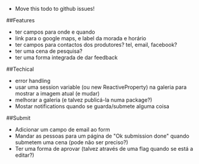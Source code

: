 - Move this todo to github issues!

##Features
- ter campos para onde e quando
- link para o google maps, e label da morada e horário
- ter campos para contactos dos produtores? tel, email, facebook?
- ter uma cena de pesquisa?
- ter uma forma integrada de dar feedback

##Techical
- error handling
- usar uma session variable (ou new ReactiveProperty) na galeria para mostrar a imagem atual (e mudar)
- melhorar a galeria (e talvez publicá-la numa package?)
- Mostar notifications quando se guarda/submete alguma coisa

##Submit
- Adicionar um campo de email ao form
- Mandar as pessoas para um página de "Ok submission done" quando submetem uma cena (pode não ser preciso?)
- Ter uma forma de aprovar (talvez através de uma flag quando se está a editar?)
